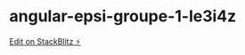 # angular-epsi-groupe-1-le3i4z

[Edit on StackBlitz ⚡️](https://stackblitz.com/edit/angular-epsi-groupe-1-le3i4z)